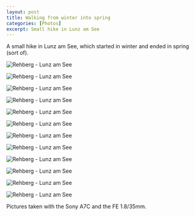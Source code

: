 ```yaml
---
layout: post
title: Walking from winter into spring
categories: [Photos]
excerpt: Small hike in Lunz am See
---
```


A small hike in Lunz am See, which started in winter and ended in spring (sort of).

![Rehberg - Lunz am See](../images/20210307/rehberg-01.jpg)

![Rehberg - Lunz am See](../images/20210307/rehberg-02.jpg)

![Rehberg - Lunz am See](../images/20210307/rehberg-03.jpg)

![Rehberg - Lunz am See](../images/20210307/rehberg-04.jpg)

![Rehberg - Lunz am See](../images/20210307/rehberg-05.jpg)

![Rehberg - Lunz am See](../images/20210307/rehberg-06.jpg)

![Rehberg - Lunz am See](../images/20210307/rehberg-07.jpg)

![Rehberg - Lunz am See](../images/20210307/rehberg-08.jpg)

![Rehberg - Lunz am See](../images/20210307/rehberg-09.jpg)

![Rehberg - Lunz am See](../images/20210307/rehberg-10.jpg)

![Rehberg - Lunz am See](../images/20210307/rehberg-11.jpg)

![Rehberg - Lunz am See](../images/20210307/rehberg-12.jpg)

Pictures taken with the Sony A7C and the FE 1.8/35mm.
